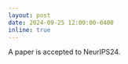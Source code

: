 ```yaml
---
layout: post
date: 2024-09-25 12:00:00-0400
inline: true
---
```


A paper is accepted to NeurIPS24. 
